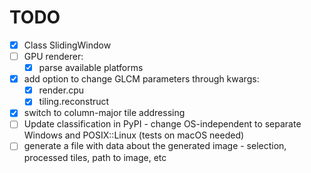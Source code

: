 # TODO
- [X] Class SlidingWindow
- [ ] GPU renderer:
    - [X] parse available platforms
- [X] add option to change GLCM parameters through kwargs:
    - [X] render.cpu
    - [X] tiling.reconstruct
- [X] switch to column-major tile addressing
- [ ] Update classification in PyPI - change OS-independent to separate Windows and POSIX::Linux (tests on macOS needed)
- [ ] generate a file with data about the generated image - selection, processed tiles, path to image, etc